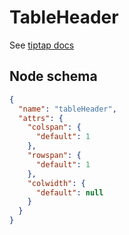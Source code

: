 # TableHeader

See [tiptap docs](https://tiptap.dev/api/nodes/table-header)

## Node schema

```json
{
  "name": "tableHeader",
  "attrs": {
    "colspan": {
      "default": 1
    },
    "rowspan": {
      "default": 1
    },
    "colwidth": {
      "default": null
    }
  }
}
```
